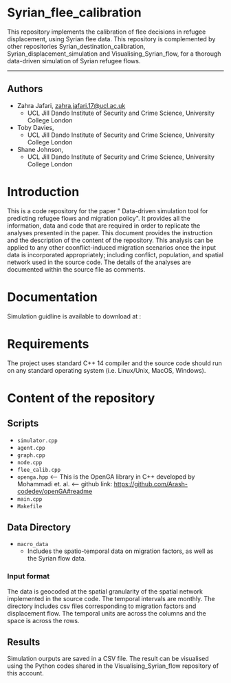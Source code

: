 
# Syrian_flee_calibration
This repository implements the calibration of flee decisions in refugee displacement, using Syrian flee data. 
This repository is complemented by other repositories Syrian_destination_calibration, Syrian_displacement_simulation and Visualising_Syrian_flow, for a thorough data-driven simulation of Syrian refugee flows.
***
## Authors

 * Zahra Jafari, <zahra.jafari.17@ucl.ac.uk>
   * UCL Jill Dando Institute of Security and Crime Science, University College London
 * Toby Davies,
   * UCL Jill Dando Institute of Security and Crime Science, University College London
 * Shane Johnson,
   * UCL Jill Dando Institute of Security and Crime Science, University College London

# Introduction

This is a code repository for the paper " Data-driven simulation tool for predicting refugee flows and migration policy".
It provides all the information, data and code that are required in order to replicate the analyses presented in the paper.
This document provides the instruction and the description of the content of the repository. This analysis can be applied to any other coonflict-induced migration scenarios once the input data is incorporated appropriately; including conflict, population, and spatial network used in the source code. The details of the analyses are documented within the source file as comments.

# Documentation

Simulation guidline is available to download at : 

# Requirements

The project uses standard C++ 14 compiler and the source code should run on any standard operating system (i.e. Linux/Unix, MacOS, Windows).

# Content of the repository

## Scripts

  - `simulator.cpp`
  - `agent.cpp`
  - `graph.cpp`
  - `node.cpp`
  - `flee_calib.cpp`
  - `openga.hpp` <-- This is the OpenGA library in C++ developed by Mohammadi et. al. <-- github link: https://github.com/Arash-codedev/openGA#readme
  - `main.cpp`
  - `Makefile`

## Data Directory

  - `macro_data`
    - Includes the spatio-temporal data on migration factors, as well as the Syrian flow data.
### Input format

The data is geocoded at the spatial granularity of the spatial network implemented in the source code. The temporal intervals are monthly. The directory includes csv files corresponding to migration factors and displacement flow. The temporal units are across the columns and the space is across the rows.

## Results

Simulation ourputs are saved in a CSV file. The result can be visualised using the Python codes shared in the Visualising_Syrian_flow repository of this account.
